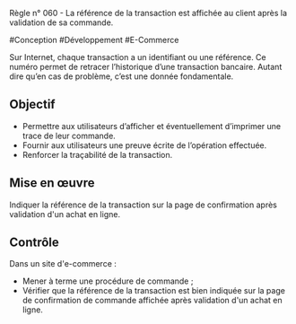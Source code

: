 
Règle n° 060  - La référence de la transaction est affichée au client après la validation de sa commande.

#Conception #Développement #E-Commerce

Sur Internet, chaque transaction a un identifiant ou une référence. Ce numéro permet de retracer l’historique d’une transaction bancaire. Autant dire qu’en cas de problème, c’est une donnée fondamentale.

Objectif
--------

*   Permettre aux utilisateurs d’afficher et éventuellement d’imprimer une trace de leur commande.
*   Fournir aux utilisateurs une preuve écrite de l’opération effectuée.
*   Renforcer la traçabilité de la transaction.

Mise en œuvre
-------------

Indiquer la référence de la transaction sur la page de confirmation après validation d'un achat en ligne.

Contrôle
--------

Dans un site d'e-commerce :

*   Mener à terme une procédure de commande ;
*   Vérifier que la référence de la transaction est bien indiquée sur la page de confirmation de commande affichée après validation d'un achat en ligne.
